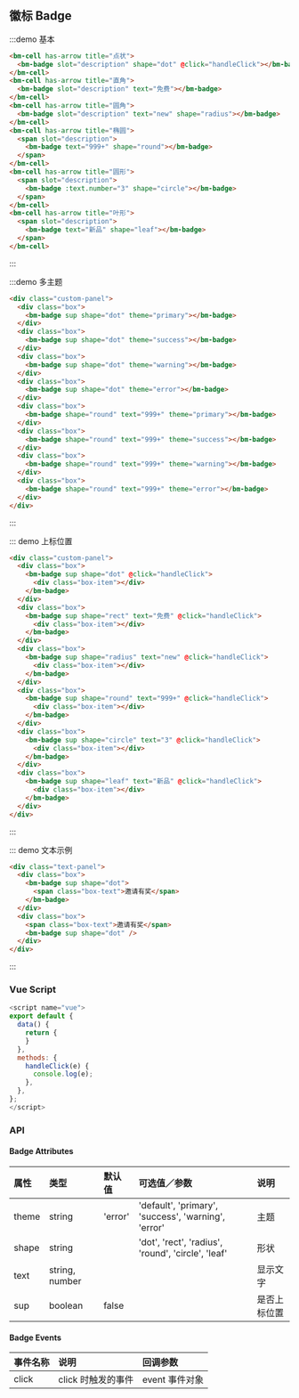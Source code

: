 ## 徽标 Badge

:::demo 基本

```html
<bm-cell has-arrow title="点状">
  <bm-badge slot="description" shape="dot" @click="handleClick"></bm-badge>
</bm-cell>
<bm-cell has-arrow title="直角">
  <bm-badge slot="description" text="免费"></bm-badge>
</bm-cell>
<bm-cell has-arrow title="圆角">
  <bm-badge slot="description" text="new" shape="radius"></bm-badge>
</bm-cell>
<bm-cell has-arrow title="椭圆">
  <span slot="description">
    <bm-badge text="999+" shape="round"></bm-badge>
  </span>
</bm-cell>
<bm-cell has-arrow title="圆形">
  <span slot="description">
    <bm-badge :text.number="3" shape="circle"></bm-badge>
  </span>
</bm-cell>
<bm-cell has-arrow title="叶形">
  <span slot="description">
    <bm-badge text="新品" shape="leaf"></bm-badge>
  </span>
</bm-cell>
```

:::

:::demo 多主题

```html
<div class="custom-panel">
  <div class="box">
    <bm-badge sup shape="dot" theme="primary"></bm-badge>
  </div>
  <div class="box">
    <bm-badge sup shape="dot" theme="success"></bm-badge>
  </div>
  <div class="box">
    <bm-badge sup shape="dot" theme="warning"></bm-badge>
  </div>
  <div class="box">
    <bm-badge sup shape="dot" theme="error"></bm-badge>
  </div>
  <div class="box">
    <bm-badge shape="round" text="999+" theme="primary"></bm-badge>
  </div>
  <div class="box">
    <bm-badge shape="round" text="999+" theme="success"></bm-badge>
  </div>
  <div class="box">
    <bm-badge shape="round" text="999+" theme="warning"></bm-badge>
  </div>
  <div class="box">
    <bm-badge shape="round" text="999+" theme="error"></bm-badge>
  </div>
</div>
```

:::

::: demo 上标位置

```html
<div class="custom-panel">
  <div class="box">
    <bm-badge sup shape="dot" @click="handleClick">
      <div class="box-item"></div>
    </bm-badge>
  </div>
  <div class="box">
    <bm-badge sup shape="rect" text="免费" @click="handleClick">
      <div class="box-item"></div>
    </bm-badge>
  </div>
  <div class="box">
    <bm-badge sup shape="radius" text="new" @click="handleClick">
      <div class="box-item"></div>
    </bm-badge>
  </div>
  <div class="box">
    <bm-badge sup shape="round" text="999+" @click="handleClick">
      <div class="box-item"></div>
    </bm-badge>
  </div>
  <div class="box">
    <bm-badge sup shape="circle" text="3" @click="handleClick">
      <div class="box-item"></div>
    </bm-badge>
  </div>
  <div class="box">
    <bm-badge sup shape="leaf" text="新品" @click="handleClick">
      <div class="box-item"></div>
    </bm-badge>
  </div>
</div>
```

:::

::: demo 文本示例

```html
<div class="text-panel">
  <div class="box">
    <bm-badge sup shape="dot">
      <span class="box-text">邀请有奖</span>
    </bm-badge>
  </div>
  <div class="box">
    <span class="box-text">邀请有奖</span>
    <bm-badge sup shape="dot" />
  </div>
</div>
```

:::

### Vue Script

```javascript
<script name="vue">
export default {
  data() {
    return {
    }
  },
  methods: {
    handleClick(e) {
      console.log(e);
    },
  },
};
</script>
```

### API

#### Badge Attributes

| 属性      | 类型           | 默认值   | 可选值／参数                                        | 说明         |
| :-------- | :------------- | :------- | :-------------------------------------------------- | :----------- |
| theme     | string         | 'error'  | 'default', 'primary', 'success', 'warning', 'error' | 主题         |
| shape     | string         |          | 'dot', 'rect', 'radius', 'round', 'circle', 'leaf'  | 形状         |
| text      | string, number |          |                                                     | 显示文字     |
| sup       | boolean           | false    |                                                     | 是否上标位置 |

#### Badge Events

| 事件名称 | 说明               | 回调参数       |
| :------- | :----------------- | :------------- |
| click    | click 时触发的事件 | event 事件对象 |
